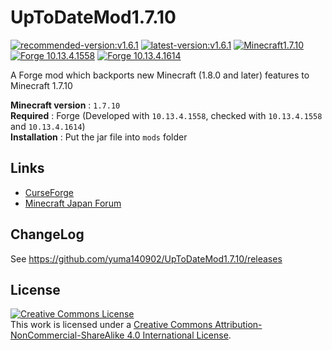 # UpToDateMod1.7.10
[![recommended-version:v1.6.1](https://img.shields.io/badge/recommended-v1.6.1-brightgreen.svg)](https://www.curseforge.com/minecraft/mc-mods/uptodatemod/files/2738082)
[![latest-version:v1.6.1](https://img.shields.io/badge/latest-v1.6.1-green.svg)](https://www.curseforge.com/minecraft/mc-mods/uptodatemod/files/2738082)
[![Minecraft1.7.10](https://img.shields.io/badge/MC-1.7.10-blue.svg)](https://www.minecraft.net/)
[![Forge 10.13.4.1558](https://img.shields.io/badge/Forge-10.13.4.1558-blue.svg)](https://files.minecraftforge.net/maven/net/minecraftforge/forge/index_1.7.10.html)
[![Forge 10.13.4.1614](https://img.shields.io/badge/Forge-10.13.4.1614-blue.svg)](https://files.minecraftforge.net/maven/net/minecraftforge/forge/index_1.7.10.html)

A Forge mod which backports new Minecraft (1.8.0 and later) features to Minecraft 1.7.10

**Minecraft version** : `1.7.10` \
**Required** : Forge (Developed with  `10.13.4.1558`, checked with `10.13.4.1558` and `10.13.4.1614`) \
**Installation** : Put the jar file into `mods` folder

## Links
 - [CurseForge](https://www.curseforge.com/minecraft/mc-mods/uptodatemod)
 - [Minecraft Japan Forum](https://forum.civa.jp/viewtopic.php?f=3&t=90)

 

## ChangeLog
 See https://github.com/yuma140902/UpToDateMod1.7.10/releases

## License

<a rel="license" href="http://creativecommons.org/licenses/by-nc-sa/4.0/"><img alt="Creative Commons License" style="border-width:0" src="https://i.creativecommons.org/l/by-nc-sa/4.0/88x31.png" /></a><br />This work is licensed under a <a rel="license" href="http://creativecommons.org/licenses/by-nc-sa/4.0/">Creative Commons Attribution-NonCommercial-ShareAlike 4.0 International License</a>.
